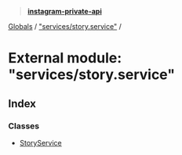 > **[instagram-private-api](../README.md)**

[Globals](../README.md) / ["services/story.service"](_services_story_service_.md) /

# External module: "services/story.service"

## Index

### Classes

* [StoryService](../classes/_services_story_service_.storyservice.md)